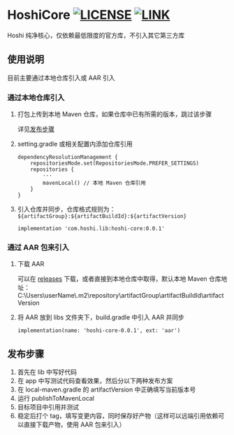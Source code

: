 # HoshiCore [![LICENSE](https://img.shields.io/badge/license-Anti%20996-blue.svg)](https://github.com/996icu/996.ICU/blob/master/LICENSE_CN) [![LINK](https://img.shields.io/badge/link-996.icu-red.svg)](https://996.icu)
Hoshi 纯净核心，仅依赖最低限度的官方库，不引入其它第三方库

## 使用说明
目前主要通过本地仓库引入或 AAR 引入
### 通过本地仓库引入
1. 打包上传到本地 Maven 仓库，如果仓库中已有所需的版本，跳过该步骤

   详见[发布步骤](#发布步骤)

2. setting.gradle 或相关配置内添加仓库引用
    ```
    dependencyResolutionManagement {
        repositoriesMode.set(RepositoriesMode.PREFER_SETTINGS)
        repositories {
            ···
            mavenLocal() // 本地 Maven 仓库引用
        }
    }
    ```
3. 引入仓库并同步，仓库格式规则为：`${artifactGroup}:${artifactBuildId}:${artifactVersion}`
    ```
    implementation 'com.hoshi.lib:hoshi-core:0.0.1'
    ```
### 通过 AAR 包来引入
1. 下载 AAR

   可以在 [releases](https://github.com/EndeRHoshI/HoshiArmor/releases) 下载，或者直接到本地仓库中取得，默认本地 Maven 仓库地址：C:\Users\userName\\.m2\repository\artifactGroup\artifactBuildId\artifactVersion

2. 将 AAR 放到 libs 文件夹下，build.gradle 中引入 AAR 并同步
    ```
    implementation(name: 'hoshi-core-0.0.1', ext: 'aar')
    ```
## 发布步骤
1. 首先在 lib 中写好代码
2. 在 app 中写测试代码查看效果，然后分以下两种发布方案
3. 在 local-maven.gradle 的 artifactVersion 中正确填写当前版本号
4. 运行 publishToMavenLocal
5. 目标项目中引用并测试
6. 稳定后打个 tag，填写变更内容，同时保存好产物（这样可以远端引用依赖可以直接下载产物，使用 AAR 包来引入）